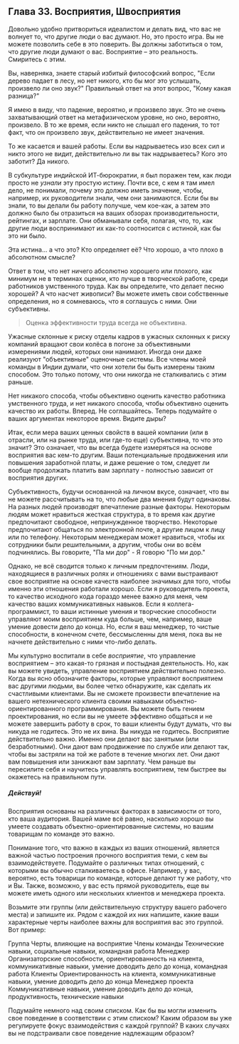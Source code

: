 ## Глава 33. Восприятия, Швосприятия 

Довольно удобно притвориться идеалистом и делать вид, что вас не волнует то, что другие 
люди о вас думают. Но, это просто игра. Вы не можете позволить себе в это поверить. 
Вы должны заботиться о том, что другие люди думают о вас. Восприятие – это реальность. 
Смиритесь с этим.

Вы, наверняка, знаете старый избитый философский вопрос, "Если дерево падает в лесу, 
но нет никого, кто бы мог это услышать, произвело ли оно звук?" Правильный ответ на 
этот вопрос, "Кому какая разница?"

Я имею в виду, что падение, вероятно, и произвело звук. Это не очень захватывающий 
ответ на метафизическом уровне, но оно, вероятно, произвело. В то же время, если никто 
не слышал его падения, то тот факт, что он произвело звук, действительно не имеет значения.

То же касается и вашей работы. Если вы надрываетесь изо всех сил и никто этого не видит, 
действительно ли вы так надрываетесь? Кого это заботит? Да никого.

В субкультуре индийской ИТ-бюрократии, я был поражен тем, как люди просто не _узнали_ 
эту простую истину. Почти все, с кем я там имел дело, не понимали, почему это должно 
иметь значение, чтобы, например, их руководители знали, чем они занимаются. Если бы 
вы знали, то вы делали бы работу получше, чем кое-как, а затем это должно было бы 
отразиться на ваших обзорах производительности, рейтингах, и зарплате. Они обманывали 
себя, полагая, что, то, как другие люди воспринимают их как-то соотносится с истиной, 
как бы это ни было.

Эта истина... а что это? Кто определяет её? Что хорошо, а что плохо в абсолютном смысле?

Ответ в том, что нет ничего абсолютно хорошего или плохого, как минимум не в 
терминах оценки, кто лучше в творческой работе, среди работников умственного 
труда. Как вы определите, что делает песню хорошей? А что насчет живописи? Вы можете 
иметь свои собственные определения, но я сомневаюсь, что я соглашусь с ними. 
Они субъективны.

> Оценка эффективности труда всегда не объективна.

Ужасные склонные к риску отделы кадров в ужасных склонных к риску компаний 
вращают свои колёса в погоне за объективными измерениями людей, которых они нанимают. 
Иногда они даже реализуют "объективные" оценочные системы. Все члены моей команды в 
Индии думали, что они хотели бы быть измерены таким способом. Это только потому, 
что они никогда не сталкивались с этим раньше.

Нет никакого способа, чтобы объективно оценить качество работника умственного труда, 
и нет никакого способа, чтобы объективно оценить качество их работы. Вперед. 
Не соглашайтесь. Теперь подумайте о ваших аргументах некоторое время. Видите дыры?

Итак, если мера ваших ценных свойств в вашей компании (или в отрасли, или на рынке 
труда, или где-то еще) субъективна, то что это значит? Это означает, что вы всегда 
будете измеряться на основе восприятия вас кем-то другим. Ваши потенциальные 
продвижения или повышения заработной платы, и даже решение о том, следует ли вообще 
продолжать платить вам зарплату - полностью зависит от восприятия других.

Субъективность, будучи основанной на личном вкусе, означает, что вы не можете 
рассчитывать на то, что любые два мнения будут одинаковы. На разных людей производят 
впечатление разные факторы. Некоторым людям может нравиться жесткая структура, в то 
время как другие предпочитают свободное, непринужденное творчество. Некоторые 
предпочитают общаться по электронной почте, а другие лицом к лицу или по телефону. 
Некоторым менеджерам может нравиться, чтобы их сотрудники были решительными, а другим, 
чтобы они во всём подчинялись. Вы говорите, "Па ми дор" - Я говорю "По ми дор."

Однако, не всё сводится только к личным предпочтениям. Люди, находящиеся в различных 
ролях и отношениях с вами выстраивают свое восприятие на основе качеств наиболее 
значимых для того, чтобы именно эти отношения работали хорошо. Если я руководитель 
проекта, то качество исходного кода гораздо менее важно для меня, чем качество 
ваших коммуникативных навыков. Если я коллега-программист, то ваши истинные умения 
и творческие способности управляют моим восприятием куда больше, чем, например, 
ваше умение довести дело до конца. Но, если я ваш менеджер, то чистые способности, 
в конечном счете, бессмысленны для меня, пока вы не начнете действительно с ними 
что-либо делать.

Мы культурно воспитали в себе _восприятие_, что управление восприятием – это какая-то 
грязная и постыдная деятельность. Но, как вы можете увидеть, управление восприятием 
действительно полезно. Когда вы ясно обозначите факторы, которые управляют восприятием 
вас другими людьми, вы более четко обнаружите, как сделать их счастливыми клиентами. 
Вы не сможете произвести впечатление на вашего нетехнического клиента своими навыками 
объектно-ориентированного программирования. Вы можете быть гением проектирования, но 
если вы не умеете эффективно общаться и не можете завершить работу в срок, то ваши 
клиенты будут думать, что вы никуда не годитесь. Это не их вина. Вы никуда не годитесь. 
Восприятие действительно важно. Именно они делают вас занятыми (или безработными). 
Они дают вам продвижение по службе или делают так, чтобы  вы застряли на той же работе 
в течение многих лет. Они дают вам повышения или занижают вам зарплату. Чем раньше вы 
пересилите себя и научитесь управлять восприятием, тем быстрее вы окажетесь на правильном 
пути.

##### Действуй!

Восприятия основаны на различных факторах в зависимости от того, кто ваша аудитория. 
Вашей маме всё равно, насколько хорошо вы умеете создавать объектно-ориентированные 
системы, но вашим товарищам по команде это важно. 

Понимание того, что важно в каждых из ваших отношений, является важной частью 
построения прочного восприятия теми, с кем вы взаимодействуете. Подумайте 
о различных типах отношений, с которыми вы обычно сталкиваетесь в офисе. Например, 
у вас, вероятно, есть товарищи по команде, которые делают ту же работу, что и Вы. 
Также, возможно, у вас есть прямой руководитель, еще вы можете иметь одного или 
нескольких клиентов и менеджера проекта.

Возьмите эти группы (или действительную структуру вашего рабочего места) и запишите их. 
Рядом с каждой их них напишите, какие ваши характерные черты наиболее важны для восприятия 
вас это группой. Вот пример:

Группа   Черты, влияющие на восприятие
Члены команды Технические навыки, социальные навыки, командная работа
Менеджер Организаторские способности, ориентированность на клиента, коммуникативные навыки, умение доводить дело до конца, командная работа
Клиенты Ориентированность на клиента, коммуникативные навыки, умение доводить дело до конца
Менеджер проекта Коммуникативные навыки, умение доводить дело до конца, продуктивность, технические навыки

Подумайте немного над своим списком. Как бы вы могли изменить свое поведение в 
соответствии с этим списком? Каким образом вы уже регулируете фокус взаимодействия 
с каждой группой? В каких случаях вы не подстраивали свое поведение надлежащим образом?
